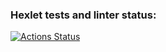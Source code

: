 ### Hexlet tests and linter status:
[![Actions Status](https://github.com/IadvigaYurova/php-project-45/actions/workflows/hexlet-check.yml/badge.svg)](https://github.com/IadvigaYurova/php-project-45/actions)